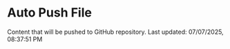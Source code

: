 # Auto Push File

Content that will be pushed to GitHub repository.
Last updated: 07/07/2025, 08:37:51 PM